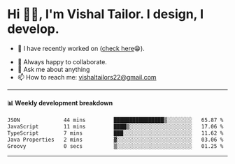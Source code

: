 # Hi 👋🏻, I'm Vishal Tailor. I design, I develop.

- 🔭 I have recently worked on ([check here](https://vishaltailor.com)😁).
<!-- - 🎦 Currently watching: JavaScript: The Hard Parts By Will Sentance. -->
- 👯 Always happy to collaborate.
- 💬 Ask me about anything
- 📫 How to reach me: <a href="mailto:vishaltailors22@gmail.com">vishaltailors22@gmail.com</a>

<hr /> 
<h4>📊 Weekly development breakdown</h4>
<!--START_SECTION:waka-->

```txt
JSON              44 mins         ████████████████▒░░░░░░░░   65.87 %
JavaScript        11 mins         ████▒░░░░░░░░░░░░░░░░░░░░   17.06 %
TypeScript        7 mins          ███░░░░░░░░░░░░░░░░░░░░░░   11.62 %
Java Properties   2 mins          ▓░░░░░░░░░░░░░░░░░░░░░░░░   03.06 %
Groovy            0 secs          ▒░░░░░░░░░░░░░░░░░░░░░░░░   01.25 %
```

<!--END_SECTION:waka-->
<hr /> 

<!-- ![](./profile-3d-contrib/profile-green-animate.svg) -->
